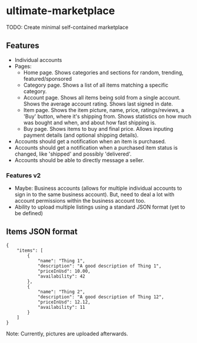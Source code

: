 # ultimate-marketplace
TODO: Create minimal self-contained marketplace



## Features
- Individual accounts
- Pages:
    - Home page. Shows categories and sections for random, trending, featured/sponsored
    - Category page. Shows a list of all items matching a specific category.
    - Account page. Shows all items being sold from a single account. Shows the average account rating. Shows last signed in date.
    - Item page. Shows the item picture, name, price, ratings/reviews, a 'Buy' button, where it's shipping from. Shows statistics on how much was bought and when, and about how fast shipping is.
    - Buy page. Shows items to buy and final price. Allows inputing payment details (and optional shipping details).
- Accounts should get a notification when an item is purchased.
- Accounts should get a notification when a purchased item status is changed, like 'shipped' and possibly 'delivered'.
- Accounts should be able to directly message a seller. 

### Features v2
- Maybe: Business accounts (allows for multiple individual accounts to sign in to the same business account). But, need to deal a lot with account permissions within the business account too.
- Ability to upload multiple listings using a standard JSON format (yet to be defined)



## Items JSON format
```
{
    "items": [
        {
            "name": "Thing 1",
            "description": "A good description of Thing 1",
            "priceInUsd": 10.00,
            "availability": 42
        },
        {
            "name": "Thing 2",
            "description": "A good description of Thing 12",
            "priceInUsd": 12.12,
            "availability": 11
        }
    ]
}
```
Note: Currently, pictures are uploaded afterwards.
